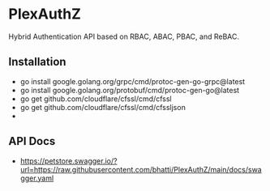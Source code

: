 # PlexAuthZ
Hybrid Authentication API based on RBAC, ABAC, PBAC, and ReBAC.

## Installation
- go install google.golang.org/grpc/cmd/protoc-gen-go-grpc@latest
- go install google.golang.org/protobuf/cmd/protoc-gen-go@latest
- go get github.com/cloudflare/cfssl/cmd/cfssl
- go get github.com/cloudflare/cfssl/cmd/cfssljson
- 
## API Docs
- https://petstore.swagger.io/?url=https://raw.githubusercontent.com/bhatti/PlexAuthZ/main/docs/swagger.yaml

